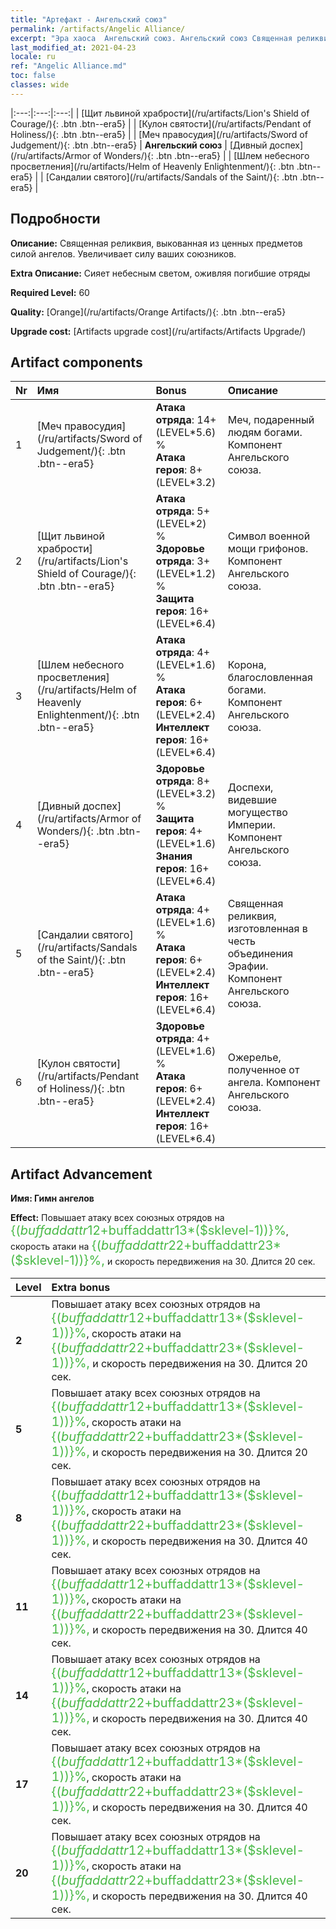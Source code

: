 ```yaml
---
title: "Артефакт - Ангельский союз"
permalink: /artifacts/Angelic Alliance/
excerpt: "Эра хаоса  Ангельский союз. Ангельский союз Священная реликвия, выкованная из ценных предметов силой ангелов. Увеличивает силу ваших союзников."
last_modified_at: 2021-04-23
locale: ru
ref: "Angelic Alliance.md"
toc: false
classes: wide
---
```


  |:---:|:---:|:---:| 
  | [Щит львиной храбрости](/ru/artifacts/Lion's Shield of Courage/){: .btn .btn--era5} |   | [Кулон святости](/ru/artifacts/Pendant of Holiness/){: .btn .btn--era5} | 
  | [Меч правосудия](/ru/artifacts/Sword of Judgement/){: .btn .btn--era5} | **Ангельский союз** | [Дивный доспех](/ru/artifacts/Armor of Wonders/){: .btn .btn--era5} | 
  | [Шлем небесного просветления](/ru/artifacts/Helm of Heavenly Enlightenment/){: .btn .btn--era5} |   | [Сандалии святого](/ru/artifacts/Sandals of the Saint/){: .btn .btn--era5} | 


## Подробности

 **Описание:** Священная реликвия, выкованная из ценных предметов силой ангелов. Увеличивает силу ваших союзников.

 **Extra Описание:** Сияет небесным светом, оживляя погибшие отряды

 **Required Level:** 60

 **Quality:** [Orange](/ru/artifacts/Orange Artifacts/){: .btn .btn--era5}

 **Upgrade cost:** [Artifacts upgrade cost](/ru/artifacts/Artifacts Upgrade/)



## Artifact components

  | Nr |    Имя    |   Bonus | Описание | 
  |:---|:-----------|:--------|:------------| 
  | 1 | [Меч правосудия](/ru/artifacts/Sword of Judgement/){: .btn .btn--era5} | **Атака отряда**: 14+(LEVEL\*5.6) %<br/>**Атака героя**: 8+(LEVEL\*3.2) | Меч, подаренный людям богами. Компонент Ангельского союза. | 
  | 2 | [Щит львиной храбрости](/ru/artifacts/Lion's Shield of Courage/){: .btn .btn--era5} | **Атака отряда**: 5+(LEVEL\*2) %<br/>**Здоровье отряда**: 3+(LEVEL\*1.2) %<br/>**Защита героя**: 16+(LEVEL\*6.4) | Символ военной мощи грифонов. Компонент Ангельского союза. | 
  | 3 | [Шлем небесного просветления](/ru/artifacts/Helm of Heavenly Enlightenment/){: .btn .btn--era5} | **Атака отряда**: 4+(LEVEL\*1.6) %<br/>**Атака героя**: 6+(LEVEL\*2.4)<br/>**Интеллект героя**: 16+(LEVEL\*6.4) | Корона, благословленная богами. Компонент Ангельского союза. | 
  | 4 | [Дивный доспех](/ru/artifacts/Armor of Wonders/){: .btn .btn--era5} | **Здоровье отряда**: 8+(LEVEL\*3.2) %<br/>**Защита героя**: 4+(LEVEL\*1.6)<br/>**Знания героя**: 16+(LEVEL\*6.4) | Доспехи, видевшие могущество Империи. Компонент Ангельского союза. | 
  | 5 | [Сандалии святого](/ru/artifacts/Sandals of the Saint/){: .btn .btn--era5} | **Атака отряда**: 4+(LEVEL\*1.6) %<br/>**Атака героя**: 6+(LEVEL\*2.4)<br/>**Интеллект героя**: 16+(LEVEL\*6.4) | Священная реликвия, изготовленная в честь объединения Эрафии. Компонент Ангельского союза. | 
  | 6 | [Кулон святости](/ru/artifacts/Pendant of Holiness/){: .btn .btn--era5} | **Здоровье отряда**: 4+(LEVEL\*1.6) %<br/>**Атака героя**: 6+(LEVEL\*2.4)<br/>**Интеллект героя**: 16+(LEVEL\*6.4) | Ожерелье, полученное от ангела. Компонент Ангельского союза. | 


## Artifact Advancement

 **Имя: Гимн ангелов**

 **Effect:** Повышает атаку всех союзных отрядов на <span style="color: #48b946;font-size:20px">{($buffaddattr12+$buffaddattr13*($sklevel-1))}%</span>, скорость атаки на <span style="color: #48b946;font-size:20px">{($buffaddattr22+$buffaddattr23*($sklevel-1))}%,</span> и скорость передвижения на 30. Длится 20 сек.

  |  Level  |    Extra bonus  | 
  |:--------|:----------------| 
  | **2** | Повышает атаку всех союзных отрядов на <span style="color: #48b946;font-size:20px">{($buffaddattr12+$buffaddattr13*($sklevel-1))}%</span>, скорость атаки на <span style="color: #48b946;font-size:20px">{($buffaddattr22+$buffaddattr23*($sklevel-1))}%,</span> и скорость передвижения на 30. Длится 20 сек. | 
  | **5** | Повышает атаку всех союзных отрядов на <span style="color: #48b946;font-size:20px">{($buffaddattr12+$buffaddattr13*($sklevel-1))}%</span>, скорость атаки на <span style="color: #48b946;font-size:20px">{($buffaddattr22+$buffaddattr23*($sklevel-1))}%,</span> и скорость передвижения на 30. Длится 20 сек. | 
  | **8** | Повышает атаку всех союзных отрядов на <span style="color: #48b946;font-size:20px">{($buffaddattr12+$buffaddattr13*($sklevel-1))}%</span>, скорость атаки на <span style="color: #48b946;font-size:20px">{($buffaddattr22+$buffaddattr23*($sklevel-1))}%,</span> и скорость передвижения на 30. Длится 40 сек. | 
  | **11** | Повышает атаку всех союзных отрядов на <span style="color: #48b946;font-size:20px">{($buffaddattr12+$buffaddattr13*($sklevel-1))}%</span>, скорость атаки на <span style="color: #48b946;font-size:20px">{($buffaddattr22+$buffaddattr23*($sklevel-1))}%,</span> и скорость передвижения на 30. Длится 40 сек. | 
  | **14** | Повышает атаку всех союзных отрядов на <span style="color: #48b946;font-size:20px">{($buffaddattr12+$buffaddattr13*($sklevel-1))}%</span>, скорость атаки на <span style="color: #48b946;font-size:20px">{($buffaddattr22+$buffaddattr23*($sklevel-1))}%,</span> и скорость передвижения на 30. Длится 40 сек. | 
  | **17** | Повышает атаку всех союзных отрядов на <span style="color: #48b946;font-size:20px">{($buffaddattr12+$buffaddattr13*($sklevel-1))}%</span>, скорость атаки на <span style="color: #48b946;font-size:20px">{($buffaddattr22+$buffaddattr23*($sklevel-1))}%,</span> и скорость передвижения на 30. Длится 40 сек. | 
  | **20** | Повышает атаку всех союзных отрядов на <span style="color: #48b946;font-size:20px">{($buffaddattr12+$buffaddattr13*($sklevel-1))}%</span>, скорость атаки на <span style="color: #48b946;font-size:20px">{($buffaddattr22+$buffaddattr23*($sklevel-1))}%,</span> и скорость передвижения на 30. Длится 40 сек. | 
